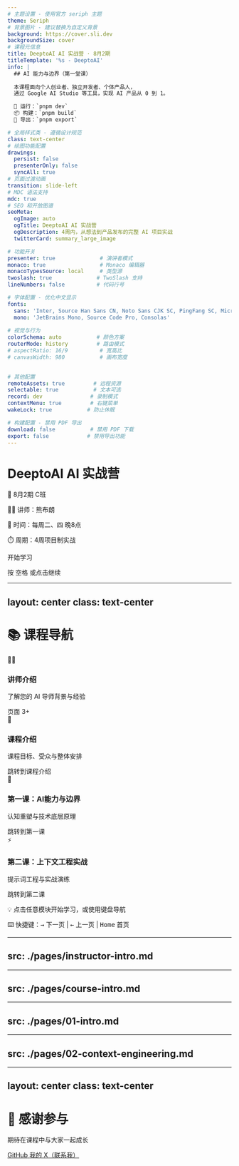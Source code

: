 ```yaml
---
# 主题设置 - 使用官方 seriph 主题
theme: Seriph
# 背景图片 - 建议替换为自定义背景
background: https://cover.sli.dev
backgroundSize: cover
# 课程元信息
title: DeeptoAI AI 实战营 · 8月2期
titleTemplate: '%s - DeeptoAI'
info: |
  ## AI 能力与边界（第一堂课）
  
  本课程面向个人创业者、独立开发者、个体产品人，
  通过 Google AI Studio 等工具，实现 AI 产品从 0 到 1。

  🚀 运行：`pnpm dev`  
  📦 构建：`pnpm build`  
  📄 导出：`pnpm export`

# 全局样式类 - 遵循设计规范
class: text-center
# 绘图功能配置
drawings:
  persist: false
  presenterOnly: false
  syncAll: true
# 页面过渡动画
transition: slide-left
# MDC 语法支持
mdc: true
# SEO 和开放图谱
seoMeta:
  ogImage: auto
  ogTitle: DeeptoAI AI 实战营
  ogDescription: 4周内，从想法到产品发布的完整 AI 项目实战
  twitterCard: summary_large_image

# 功能开关
presenter: true              # 演讲者模式
monaco: true                 # Monaco 编辑器
monacoTypesSource: local     # 类型源
twoslash: true              # TwoSlash 支持
lineNumbers: false          # 代码行号

# 字体配置 - 优化中文显示
fonts:
  sans: 'Inter, Source Han Sans CN, Noto Sans CJK SC, PingFang SC, Microsoft YaHei'
  mono: 'JetBrains Mono, Source Code Pro, Consolas'
  
# 视觉与行为
colorSchema: auto           # 颜色方案
routerMode: history         # 路由模式
# aspectRatio: 16/9          # 宽高比
# canvasWidth: 980           # 画布宽度

  
# 其他配置
remoteAssets: true         # 远程资源
selectable: true           # 文本可选
record: dev               # 录制模式
contextMenu: true         # 右键菜单
wakeLock: true           # 防止休眠

# 构建配置 - 禁用 PDF 导出
download: false           # 禁用 PDF 下载
export: false            # 禁用导出功能
---
```


# DeeptoAI AI 实战营

<div class="mt-8">
  <div class="text-4xl font-bold text-primary mb-4">
    🚀 8月2期 C班
  </div>
  
  <div class="text-2xl text-gray-600 space-y-2">
    <p>👨‍🏫 讲师：熊布朗</p>
    <p>📅 时间：每周二、四 晚8点</p>
    <p>⏱️ 周期：4周项目制实战</p>
  </div>
</div>

<div class="absolute bottom-10 left-0 right-0">
  <div @click="$slidev.nav.next" class="inline-flex items-center gap-2 px-6 py-3 rounded-full bg-primary/10 hover:bg-primary/20 transition-colors cursor-pointer">
    <span class="text-lg">开始学习</span>
    <carbon:arrow-right class="text-xl" />
  </div>
  
  <p class="mt-4 text-sm text-gray-500">
    按 <kbd class="px-2 py-1 rounded bg-gray-200">空格</kbd> 或点击继续
  </p>
</div>

<!--
演讲者笔记：
- 欢迎学员，营造轻松氛围
- 简单介绍课程安排
- 确认大家能看到画面和听到声音
-->

---
layout: center
class: text-center
---

# 📚 课程导航

<div class="grid grid-cols-2 gap-8 mt-12 max-w-4xl mx-auto">

<div @click="$slidev.nav.next()" class="group cursor-pointer p-6 rounded-lg border-2 border-gray-200 hover:border-primary hover:bg-primary/5 transition-all">
  <div class="text-4xl mb-4">👨‍🏫</div>
  <h3 class="text-xl font-semibold mb-2 group-hover:text-primary">讲师介绍</h3>
  <p class="text-gray-600 text-sm">了解您的 AI 导师背景与经验</p>
  <div class="text-xs text-gray-400 mt-2">页面 3+</div>
</div>

<div @click="$slidev.nav.go($slidev.nav.currentPage + 4)" class="group cursor-pointer p-6 rounded-lg border-2 border-gray-200 hover:border-primary hover:bg-primary/5 transition-all">
  <div class="text-4xl mb-4">🎯</div>
  <h3 class="text-xl font-semibold mb-2 group-hover:text-primary">课程介绍</h3>
  <p class="text-gray-600 text-sm">课程目标、受众与整体安排</p>
  <div class="text-xs text-gray-400 mt-2">跳转到课程介绍</div>
</div>

<div @click="$slidev.nav.go($slidev.nav.currentPage + 22)" class="group cursor-pointer p-6 rounded-lg border-2 border-gray-200 hover:border-primary hover:bg-primary/5 transition-all">
  <div class="text-4xl mb-4">🧠</div>
  <h3 class="text-xl font-semibold mb-2 group-hover:text-primary">第一课：AI能力与边界</h3>
  <p class="text-gray-600 text-sm">认知重塑与技术底层原理</p>
  <div class="text-xs text-gray-400 mt-2">跳转到第一课</div>
</div>

<div @click="$slidev.nav.go($slidev.nav.currentPage + 52)" class="group cursor-pointer p-6 rounded-lg border-2 border-gray-200 hover:border-primary hover:bg-primary/5 transition-all">
  <div class="text-4xl mb-4">⚡</div>
  <h3 class="text-xl font-semibold mb-2 group-hover:text-primary">第二课：上下文工程实战</h3>
  <p class="text-gray-600 text-sm">提示词工程与实战演练</p>
  <div class="text-xs text-gray-400 mt-2">跳转到第二课</div>
</div>

</div>

<div class="mt-8 text-sm text-gray-500 space-y-2">
<p>💡 点击任意模块开始学习，或使用键盘导航</p>
<p class="text-xs">⌨️ 快捷键：<kbd class="px-2 py-1 bg-gray-200 rounded">→</kbd> 下一页 | <kbd class="px-2 py-1 bg-gray-200 rounded">←</kbd> 上一页 | <kbd class="px-2 py-1 bg-gray-200 rounded">Home</kbd> 首页</p>
</div>

<!--
演讲者笔记：
- 根据课程进度选择对应模块
- 可以跳转到任意章节开始讲课
- 建议按顺序进行完整课程
-->

---
src: ./pages/instructor-intro.md
---

---
src: ./pages/course-intro.md
---

---
src: ./pages/01-intro.md
---

---
src: ./pages/02-context-engineering.md
---

---
layout: center
class: text-center
---

# 🙏 感谢参与

<div class="mt-8 space-y-4">
  <p class="text-2xl text-gray-600">期待在课程中与大家一起成长</p>
  
  <div class="flex justify-center gap-8 mt-12">
    <a href="https://github.com/foreveryh" target="_blank" class="flex items-center gap-2 text-gray-600 hover:text-primary transition-colors">
      <carbon:logo-github class="text-2xl" />
      <span>GitHub</span>
    </a>
    <a href="https://x.com/Stephen4171127" target="_blank" class="flex items-center gap-2 text-gray-600 hover:text-primary transition-colors">
      <carbon:logo-x class="text-2xl" />
      <span>我的 X（联系我）</span>
    </a>
  </div>
</div>

<PoweredBySlidev class="absolute bottom-10" />

<!--
演讲者笔记：
- 感谢大家的参与
- 提醒课后作业
- 预告下次课程内容
-->


